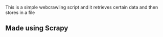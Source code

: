 This is a simple webcrawling script and it retrieves certain data and then stores in a file
## Made using Scrapy